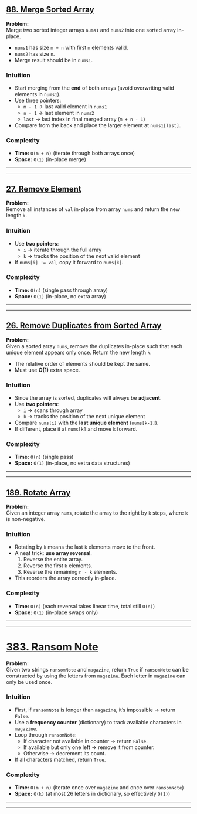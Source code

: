 ## [88. Merge Sorted Array](https://leetcode.com/problems/merge-sorted-array/description/?envType=study-plan-v2&envId=top-interview-150)

**Problem:**  
Merge two sorted integer arrays `nums1` and `nums2` into one sorted array in-place.  
- `nums1` has size `m + n` with first `m` elements valid.  
- `nums2` has size `n`.  
- Merge result should be in `nums1`.  

### Intuition  
- Start merging from the **end** of both arrays (avoid overwriting valid elements in `nums1`).  
- Use three pointers:  
  - `m - 1` → last valid element in `nums1`  
  - `n - 1` → last element in `nums2`  
  - `last` → last index in final merged array (`m + n - 1`)  
- Compare from the back and place the larger element at `nums1[last]`.  

### Complexity  
- **Time:** `O(m + n)` (iterate through both arrays once)  
- **Space:** `O(1)` (in-place merge)  

---
---

## [27. Remove Element](https://leetcode.com/problems/remove-element/?envType=study-plan-v2&envId=top-interview-150)

**Problem:**  
Remove all instances of `val` in-place from array `nums` and return the new length `k`.

### Intuition  
- Use **two pointers**:  
  - `i` → iterate through the full array  
  - `k` → tracks the position of the next valid element  
- If `nums[i] != val`, copy it forward to `nums[k]`.  

### Complexity  
- **Time:** `O(n)` (single pass through array)  
- **Space:** `O(1)` (in-place, no extra array)  

---
---

## [26. Remove Duplicates from Sorted Array](https://leetcode.com/problems/remove-duplicates-from-sorted-array/description/?envType=study-plan-v2&envId=top-interview-150)

**Problem:**  
Given a sorted array `nums`, remove the duplicates in-place such that each unique element appears only once. Return the new length `k`.  
- The relative order of elements should be kept the same.  
- Must use **O(1)** extra space.  

### Intuition  
- Since the array is sorted, duplicates will always be **adjacent**.  
- Use **two pointers**:  
  - `i` → scans through array  
  - `k` → tracks the position of the next unique element  
- Compare `nums[i]` with the **last unique element** (`nums[k-1]`).  
- If different, place it at `nums[k]` and move `k` forward.  

### Complexity  
- **Time:** `O(n)` (single pass)  
- **Space:** `O(1)` (in-place, no extra data structures)  

---
---

## [189. Rotate Array](https://leetcode.com/problems/rotate-array/description/?envType=study-plan-v2&envId=top-interview-150)

**Problem:**  
Given an integer array `nums`, rotate the array to the right by `k` steps, where `k` is non-negative.  

### Intuition  
- Rotating by `k` means the last `k` elements move to the front.  
- A neat trick: **use array reversal**.  
  1. Reverse the entire array.  
  2. Reverse the first `k` elements.  
  3. Reverse the remaining `n - k` elements.  
- This reorders the array correctly in-place.  

### Complexity  
- **Time:** `O(n)` (each reversal takes linear time, total still `O(n)`)  
- **Space:** `O(1)` (in-place swaps only)  

---
---

# [383. Ransom Note](https://leetcode.com/problems/ransom-note/?envType=study-plan-v2&envId=top-interview-150)

**Problem:**  
Given two strings `ransomNote` and `magazine`, return `True` if `ransomNote` can be constructed by using the letters from `magazine`. Each letter in `magazine` can only be used once.  

### Intuition  
- First, if `ransomNote` is longer than `magazine`, it’s impossible → return `False`.  
- Use a **frequency counter** (dictionary) to track available characters in `magazine`.  
- Loop through `ransomNote`:  
  - If character not available in counter → return `False`.  
  - If available but only one left → remove it from counter.  
  - Otherwise → decrement its count.  
- If all characters matched, return `True`.  

### Complexity  
- **Time:** `O(m + n)` (iterate once over `magazine` and once over `ransomNote`)  
- **Space:** `O(k)` (at most 26 letters in dictionary, so effectively `O(1)`)  

---
---

